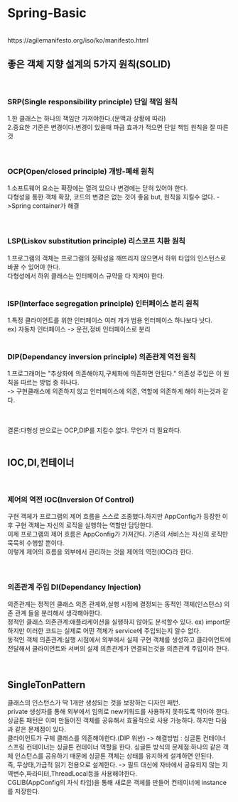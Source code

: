 # Spring-Basic
<br>
https://agilemanifesto.org/iso/ko/manifesto.html

## 좋은 객체 지향 설계의 5가지 원칙(SOLID)
<br>

### SRP(Single responsibility principle) 단일 책임 원칙 
1.한 클래스는 하나의 책임만 가져야한다.(문맥과 상황에 따라)<br>
2.중요한 기준은 변경이다.변경이 있을때 파급 효과가 적으면 단일 책임 원칙을 잘 따른 것<br>
<br><br>
### OCP(Open/closed principle) 개방-폐쇄 원칙
1.소프트웨어 요소는 확장에는 열려 있으나 변경에는 닫혀 있어야 한다.<br>
다형성을 통한 객체 확장, 코드의 변경은 없는 것이 좋음 but, 원칙을 지킬수 없다. ->Spring container가 해결<br>
<br><br>
### LSP(Liskov substitution principle) 리스코프 치환 원칙
1.프로그램의 객체는 프로그램의 정확성을 깨뜨리지 않으면서 하위 타입의 인스턴스로 바꿀 수 있어야 한다.<br> 다형성에서 하위 클래스는 인터페이스 규약을 다 지켜야 한다.
<br><br>
### ISP(Interface segregation principle) 인터페이스 분리 원칙
1.특정 클라이언트를 위한 인터페이스 여러 개가 범용 인터페이스 하나보다 낫다.<br> 
ex) 자동차 인터페이스 -> 운전,정비 인터페이스로 분리 
<br><br>
### DIP(Dependancy inversion principle) 의존관계 역전 원칙 
1.프로그래머는 "추상화에 의존해야지,구체화에 의존하면 안된다." 의존성 주입은 이 원칙을 따르는 방법 중 하나다.<br> -> 구현클래스에 의존하지 않고 인터페이스에 의존, 역할에 의존하게 해야 하는것과 같다.

<br><br>
결론:다형성 만으로는 OCP,DIP를 지킬수 없다. 무언가 더 필요하다.
<br><br>
## IOC,DI,컨테이너
<br>

### 제어의 역전 IOC(Inversion Of Control)
구현 객체가 프로그램의 제어 흐름을 스스로 조종했다.하지만 AppConfig가 등장한 이후 구현 객체는 자신의 로직을 실행하는 역할만 담당한다. <br>
이제 프로그램의 제어 흐름은 AppConfig가 가져간다. 기존의 서비스는 자신의 로직만 묵묵히 수행할 뿐이다.<br>
이렇게 제어의 흐름을 외부에서 관리하는 것을 제어의 역전(IOC)라 한다.<br>
<br><br>
### 의존관계 주입 DI(Dependancy Injection)
의존관계는 정적인 클래스 의존 관계와,실행 시점에 결정되는 동적인 객체(인스턴스) 의존 관계 들을 분리해서 생각해야한다.<br>
정적인 클래스 의존관계:애플리케이션을 실행하지 않아도 분석할수 있다. ex) import문 <br>
하지만 이러한 코드는 실제로 어떤 객체가 service에 주입되는지 알수 없다.<br>
동적인 객체 의존관계:실행 시점에서 외부에서 실제 구현 객체를 생성하고 클라이언트에 전달해서 클라이언트와 서버의 실제 의존관계가 연결되는것을 의존관계 주입이라 한다.<br>

<br>

## SingleTonPattern
클래스의 인스턴스가 딱 1개만 생성되는 것을 보장하는 디자인 패턴.<br>
private 생성자를 통해 외부에서 임의로 new키워드를 사용하지 못하도록 막아야 한다.<br>
싱글톤 패턴은 이미 만들어진 객체를 공유해서 효율적으로 사용 가능하다. 하지만 다음과 같은 문제점이 있다.<br>
클라이언트가 구체 클래스를 의존해야한다.(DIP 위반) -> 해결방법 : 싱글톤 컨테이너<br>
스프링 컨테이너는 싱글톤 컨테이너 역할을 한다.
싱글톤 방식의 문제점:하나의 같은 객체 인스턴스를 공유하기 때문에 싱글톤 객체는 상태를 유지하게 설계하면 안된다.<br>
즉, 무상태,가급적 읽기 전용으로 설계한다. -> 필드 대신에 자바에서 공유되지 않는 지역변수,파라미터,ThreadLocal등을 사용해야한다.<br>
CGLIB(AppConfig의 자식 타입)을 통해 새로운 객체를 만들어 컨테이너에 instance를 저장한다.




